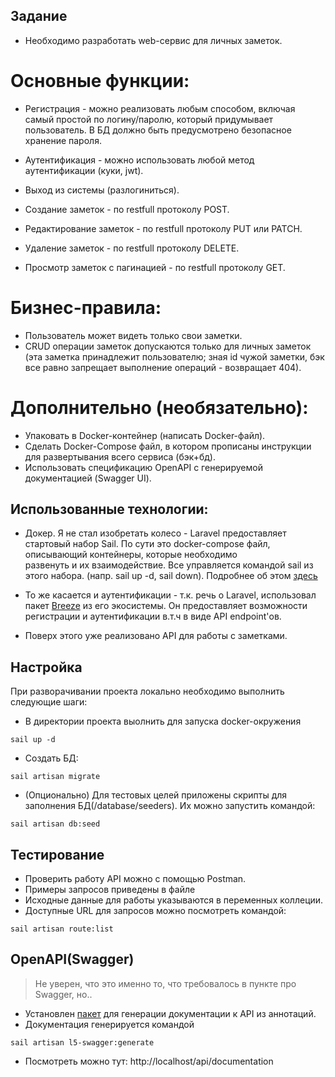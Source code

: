 ## Задание
  - Необходимо разработать web-сервис для личных заметок.
# Основные функции:
  - Регистрация - можно реализовать любым способом, включая самый простой по логину/паролю, 
    который придумывает пользователь. В БД должно быть предусмотрено безопасное хранение пароля.
  - Аутентификация - можно использовать любой метод аутентификации (куки, jwt).
  - Выход из системы (разлогиниться).

  - Создание заметок - по restfull протоколу POST.
  - Редактирование заметок - по restfull протоколу PUT или PATCH.
  - Удаление заметок - по restfull протоколу DELETE.
  - Просмотр заметок с пагинацией - по restfull протоколу GET.

# Бизнес-правила:
  - Пользователь может видеть только свои заметки.
  - CRUD операции заметок допускаются только для личных заметок
    (эта заметка принадлежит пользователю; зная id чужой заметки, 
    бэк все равно запрещает выполнение операций - возвращает 404).

# Дополнительно (необязательно):
  - Упаковать в Docker-контейнер (написать Docker-файл).
  - Сделать Docker-Compose файл, в котором прописаны инструкции для развертывания всего сервиса (бэк+бд).
  - Использовать спецификацию OpenAPI с генерируемой документацией (Swagger UI).


## Использованные технологии:
- Докер. Я не стал изобретать колесо - Laravel предоставляет стартовый набор Sail. 
По сути это docker-compose файл, описывающий контейнеры, которые необходимо  
развенуть и их взаимодействие. Все управляется командой sail из этого набора.
(напр. sail up -d, sail down). Подробнее об этом [здесь](https://laravel.com/docs/10.x/sail) 

- То же касается и аутентификации - т.к. речь о Laravel, использовал пакет 
[Breeze](https://laravel.com/docs/10.x/breeze) из его экосистемы.
Он предоставляет возможности регистрации и аутентификации в.т.ч 
в виде API endpoint'ов.

- Поверх этого уже реализовано API для работы с заметками.

## Настройка
При разворачивании проекта локально необходимо выполнить следующие шаги: 
 - В директории проекта выолнить для запуска docker-окружения
```
sail up -d
```
 - Создать БД:
```
sail artisan migrate
```
 - (Опционально) Для тестовых целей приложены скрипты для заполнения БД(/database/seeders).
Их можно запустить командой:
```
sail artisan db:seed
```

## Тестирование
 - Проверить работу API можно с помощью Postman.
 - Примеры запросов приведены в файле 
 - Исходные данные для работы указываются в переменных коллеции.
 - Доступные URL для запросов можно посмотреть командой:
 ``` 
 sail artisan route:list
 ```
## OpenAPI(Swagger)
> Не уверен, что это именно то, что требовалось в пункте про Swagger, но..
 - Установлен [пакет](https://github.com/DarkaOnLine/L5-Swagger) для генерации документации к API из аннотаций.
 - Документация генерируется командой
 ```
sail artisan l5-swagger:generate
 ```
- Посмотреть можно тут: http://localhost/api/documentation 
